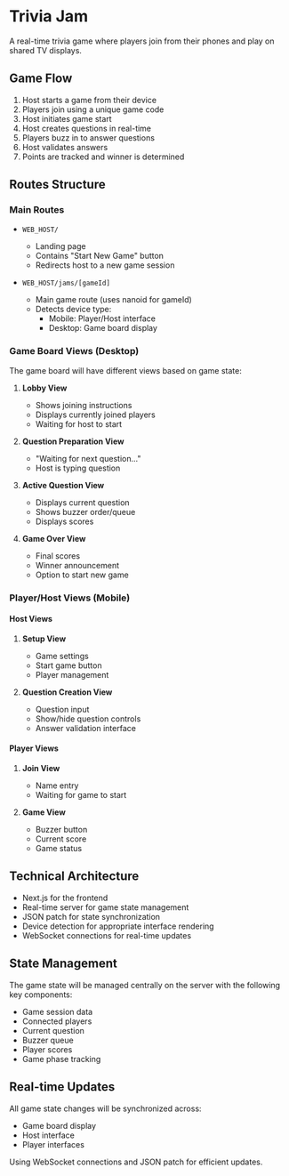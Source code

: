 # Trivia Jam

A real-time trivia game where players join from their phones and play on shared TV displays.

## Game Flow

1. Host starts a game from their device
2. Players join using a unique game code
3. Host initiates game start
4. Host creates questions in real-time
5. Players buzz in to answer questions
6. Host validates answers
7. Points are tracked and winner is determined

## Routes Structure

### Main Routes

- `WEB_HOST/` 
  - Landing page
  - Contains "Start New Game" button
  - Redirects host to a new game session

- `WEB_HOST/jams/[gameId]`
  - Main game route (uses nanoid for gameId)
  - Detects device type:
    - Mobile: Player/Host interface
    - Desktop: Game board display

### Game Board Views (Desktop)

The game board will have different views based on game state:

1. **Lobby View**
   - Shows joining instructions
   - Displays currently joined players
   - Waiting for host to start

2. **Question Preparation View**
   - "Waiting for next question..."
   - Host is typing question

3. **Active Question View**
   - Displays current question
   - Shows buzzer order/queue
   - Displays scores

4. **Game Over View**
   - Final scores
   - Winner announcement
   - Option to start new game

### Player/Host Views (Mobile)

#### Host Views
1. **Setup View**
   - Game settings
   - Start game button
   - Player management

2. **Question Creation View**
   - Question input
   - Show/hide question controls
   - Answer validation interface

#### Player Views
1. **Join View**
   - Name entry
   - Waiting for game to start

2. **Game View**
   - Buzzer button
   - Current score
   - Game status

## Technical Architecture

- Next.js for the frontend
- Real-time server for game state management
- JSON patch for state synchronization
- Device detection for appropriate interface rendering
- WebSocket connections for real-time updates

## State Management

The game state will be managed centrally on the server with the following key components:

- Game session data
- Connected players
- Current question
- Buzzer queue
- Player scores
- Game phase tracking

## Real-time Updates

All game state changes will be synchronized across:
- Game board display
- Host interface
- Player interfaces

Using WebSocket connections and JSON patch for efficient updates.
